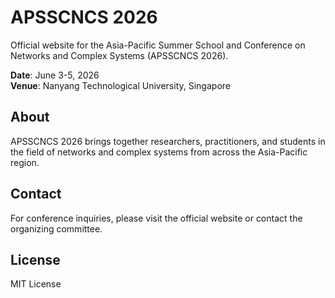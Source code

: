# APSSCNCS 2026

Official website for the Asia-Pacific Summer School and Conference on Networks and Complex Systems (APSSCNCS 2026).

**Date**: June 3-5, 2026  
**Venue**: Nanyang Technological University, Singapore

## About

APSSCNCS 2026 brings together researchers, practitioners, and students in the field of networks and complex systems from across the Asia-Pacific region.

## Contact

For conference inquiries, please visit the official website or contact the organizing committee.

## License

MIT License
